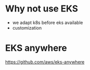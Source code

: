 
# Why not use EKS

- we adapt k8s before eks available
- customization

# EKS anywhere

https://github.com/aws/eks-anywhere
